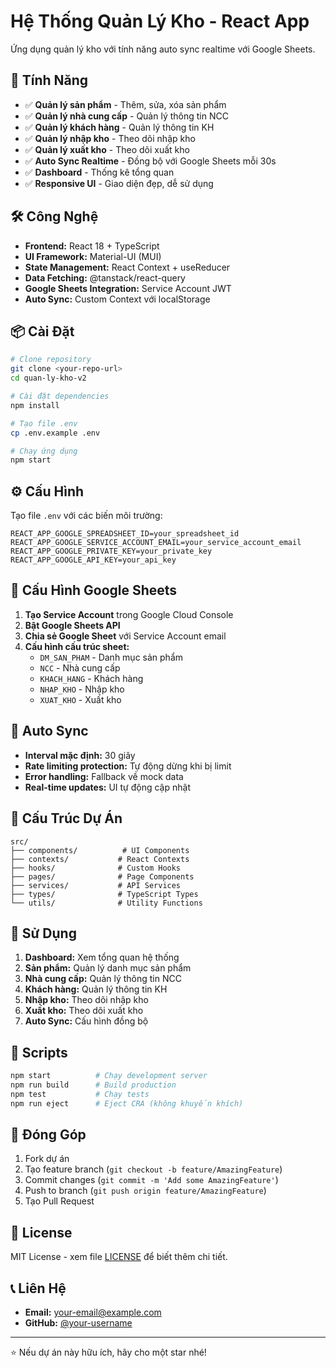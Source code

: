 # Hệ Thống Quản Lý Kho - React App

Ứng dụng quản lý kho với tính năng auto sync realtime với Google Sheets.

## 🚀 Tính Năng

- ✅ **Quản lý sản phẩm** - Thêm, sửa, xóa sản phẩm
- ✅ **Quản lý nhà cung cấp** - Quản lý thông tin NCC
- ✅ **Quản lý khách hàng** - Quản lý thông tin KH
- ✅ **Quản lý nhập kho** - Theo dõi nhập kho
- ✅ **Quản lý xuất kho** - Theo dõi xuất kho
- ✅ **Auto Sync Realtime** - Đồng bộ với Google Sheets mỗi 30s
- ✅ **Dashboard** - Thống kê tổng quan
- ✅ **Responsive UI** - Giao diện đẹp, dễ sử dụng

## 🛠️ Công Nghệ

- **Frontend:** React 18 + TypeScript
- **UI Framework:** Material-UI (MUI)
- **State Management:** React Context + useReducer
- **Data Fetching:** @tanstack/react-query
- **Google Sheets Integration:** Service Account JWT
- **Auto Sync:** Custom Context với localStorage

## 📦 Cài Đặt

```bash
# Clone repository
git clone <your-repo-url>
cd quan-ly-kho-v2

# Cài đặt dependencies
npm install

# Tạo file .env
cp .env.example .env

# Chạy ứng dụng
npm start
```

## ⚙️ Cấu Hình

Tạo file `.env` với các biến môi trường:

```env
REACT_APP_GOOGLE_SPREADSHEET_ID=your_spreadsheet_id
REACT_APP_GOOGLE_SERVICE_ACCOUNT_EMAIL=your_service_account_email
REACT_APP_GOOGLE_PRIVATE_KEY=your_private_key
REACT_APP_GOOGLE_API_KEY=your_api_key
```

## 🔧 Cấu Hình Google Sheets

1. **Tạo Service Account** trong Google Cloud Console
2. **Bật Google Sheets API**
3. **Chia sẻ Google Sheet** với Service Account email
4. **Cấu hình cấu trúc sheet:**
   - `DM_SAN_PHAM` - Danh mục sản phẩm
   - `NCC` - Nhà cung cấp
   - `KHACH_HANG` - Khách hàng
   - `NHAP_KHO` - Nhập kho
   - `XUAT_KHO` - Xuất kho

## 🚀 Auto Sync

- **Interval mặc định:** 30 giây
- **Rate limiting protection:** Tự động dừng khi bị limit
- **Error handling:** Fallback về mock data
- **Real-time updates:** UI tự động cập nhật

## 📁 Cấu Trúc Dự Án

```
src/
├── components/          # UI Components
├── contexts/           # React Contexts
├── hooks/              # Custom Hooks
├── pages/              # Page Components
├── services/           # API Services
├── types/              # TypeScript Types
└── utils/              # Utility Functions
```

## 🎯 Sử Dụng

1. **Dashboard:** Xem tổng quan hệ thống
2. **Sản phẩm:** Quản lý danh mục sản phẩm
3. **Nhà cung cấp:** Quản lý thông tin NCC
4. **Khách hàng:** Quản lý thông tin KH
5. **Nhập kho:** Theo dõi nhập kho
6. **Xuất kho:** Theo dõi xuất kho
7. **Auto Sync:** Cấu hình đồng bộ

## 📝 Scripts

```bash
npm start          # Chạy development server
npm run build      # Build production
npm test           # Chạy tests
npm run eject      # Eject CRA (không khuyến khích)
```

## 🤝 Đóng Góp

1. Fork dự án
2. Tạo feature branch (`git checkout -b feature/AmazingFeature`)
3. Commit changes (`git commit -m 'Add some AmazingFeature'`)
4. Push to branch (`git push origin feature/AmazingFeature`)
5. Tạo Pull Request

## 📄 License

MIT License - xem file [LICENSE](LICENSE) để biết thêm chi tiết.

## 📞 Liên Hệ

- **Email:** your-email@example.com
- **GitHub:** [@your-username](https://github.com/your-username)

---

⭐ Nếu dự án này hữu ích, hãy cho một star nhé!
